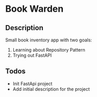 # Book Warden

## Description

Small book inventory app with two goals:

1. Learning about Repository Pattern
2. Trying out FastAPI

## Todos

- Init FastApi project
- Add initial description for the project
